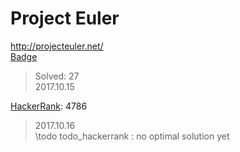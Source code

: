 # Project Euler
http://projecteuler.net/  
[Badge](http://projecteuler.net/profile/landron.png)
> Solved: 27  
> 2017.10.15

[HackerRank](https://www.hackerrank.com/contests/projecteuler/challenges): 4786
> 2017.10.16  
\todo todo_hackerrank : no optimal solution yet
